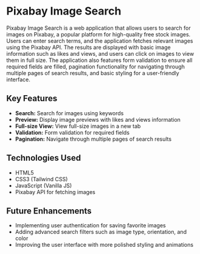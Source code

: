 # Pixabay Image Search

Pixabay Image Search is a web application that allows users to search for images on Pixabay, a popular platform for high-quality free stock images. Users can enter search terms, and the application fetches relevant images using the Pixabay API. The results are displayed with basic image information such as likes and views, and users can click on images to view them in full size. The application also features form validation to ensure all required fields are filled, pagination functionality for navigating through multiple pages of search results, and basic styling for a user-friendly interface.

## Key Features

- **Search:** Search for images using keywords
- **Preview:** Display image previews with likes and views information
- **Full-size View:** View full-size images in a new tab
- **Validation:** Form validation for required fields
- **Pagination:** Navigate through multiple pages of search results

## Technologies Used

- HTML5
- CSS3 (Tailwind CSS)
- JavaScript (Vanilla JS)
- Pixabay API for fetching images

## Future Enhancements

- Implementing user authentication for saving favorite images
- Adding advanced search filters such as image type, orientation, and color
- Improving the user interface with more polished styling and animations
